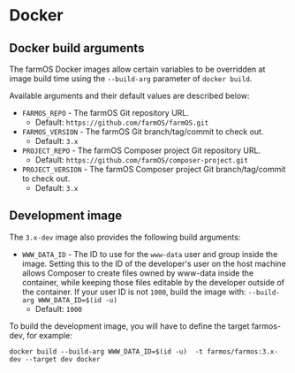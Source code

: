 # Docker

## Docker build arguments

The farmOS Docker images allow certain variables to be overridden at
image build time using the `--build-arg` parameter of `docker build`.

Available arguments and their default values are described below:

- `FARMOS_REPO` - The farmOS Git repository URL.
    - Default: `https://github.com/farmOS/farmOS.git`
- `FARMOS_VERSION` - The farmOS Git branch/tag/commit to check out.
    - Default: `3.x`
- `PROJECT_REPO` - The farmOS Composer project Git repository URL.
    - Default: `https://github.com/farmOS/composer-project.git`
- `PROJECT_VERSION` - The farmOS Composer project Git branch/tag/commit to
  check out.
    - Default: `3.x`

## Development image

The `3.x-dev` image also provides the following build arguments:

- `WWW_DATA_ID` - The ID to use for the `www-data` user and group inside the
   image. Setting this to the ID of the developer's user on the host machine
   allows Composer to create files owned by www-data inside the container,
   while keeping those files editable by the developer outside of the
   container. If your user ID is not `1000`, build the image with:
   `--build-arg WWW_DATA_ID=$(id -u)`
    - Default: `1000`

To build the development image, you will have to define the target farmos-dev,
for example:

`docker build --build-arg WWW_DATA_ID=$(id -u)  -t farmos/farmos:3.x-dev --target dev docker`
